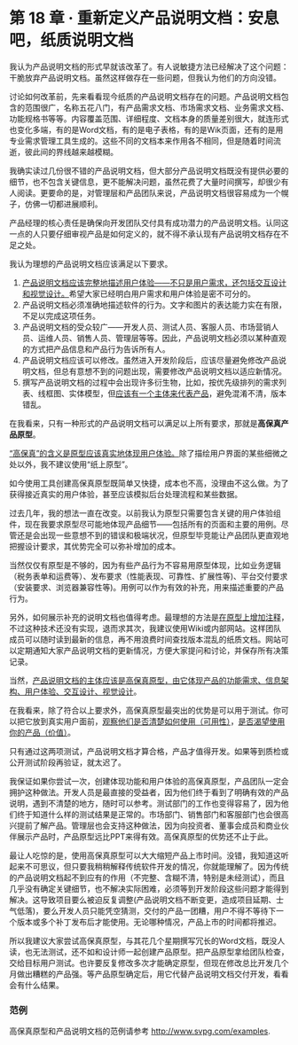# 第 18 章 · 重新定义产品说明文档：安息吧，纸质说明文档

我认为产品说明文档的形式早就该改革了。有人说敏捷方法已经解决了这个问题：干脆放弃产品说明文档。虽然这样做存在一些问题，但我认为他们的方向没错。

讨论如何改革前，先来看看现今纸质的产品说明文档存在的问题。产品说明文档包含的范围很广，名称五花八门，有产品需求文档、市场需求文档、业务需求文档、功能规格书等等。内容覆盖范围、详细程度、文档本身的质量差别很大，就连形式也变化多端，有的是Word文档，有的是电子表格，有的是Wik页面，还有的是用专业需求管理工具生成的。这些不同的文档本来作用各不相同，但是随着时间流逝，彼此间的界线越来越模糊。

我确实读过几份很不错的产品说明文档，但大部分产品说明文档既没有提供必要的细节，也不包含关键信息，更不能解决问题，虽然花费了大量时间撰写，却很少有人阅读。更要命的是，对管理层和产品团队来说，产品说明文档很容易成为一个幌子，仿佛一切都进展顺利。

产品经理的核心责任是确保向开发团队交付具有成功潜力的产品说明文档。认同这一点的人只要仔细审视产品是如何定义的，就不得不承认现有产品说明文档存在不足之处。

我认为理想的产品说明文档应该满足以下要求。

1. <u>产品说明文档应该完整地描述用户体验——不只是用户需求，还包括交互设计和视觉设计。</u>希望大家已经明白用户需求和用户体验是密不可分的。
2. 产品说明文档必须准确地描述软件的行为。文字和图片的表达能力实在有限，不足以完成这项任务。
3. 产品说明文档的受众较广——开发人员、测试人员、客服人员、市场营销人员、运维人员、销售人员、管理层等等。因此，产品说明文档必须以某种直观的方式把产品信息和产品行为告诉所有人。
4. 产品说明文档应该可以修改。虽然进入开发阶段后，应该尽量避免修改产品说明文档，但总有意想不到的问题出现，需要修改产品说明文档以适应新情况。
5. 撰写产品说明文档的过程中会出现许多衍生物，比如，按优先级排列的需求列表、线框图、实体模型，但<u>应该有一个主体来代表产品</u>，避免混淆不清，版本错乱。

在我看来，只有一种形式的产品说明文档可以满足以上所有要求，那就是**高保真产品原型**。

<u>“高保真”的含义是原型应该真实地体现用户体验。</u>除了描绘用户界面的某些细微之处以外，我不建议使用“纸上原型”。

如今使用工具创建高保真原型既简单又快捷，成本也不高，没理由不这么做。为了获得接近真实的用户体验，甚至应该模拟后台处理流程和某些数据。

过去几年，我的想法一直在改变。以前我认为原型只需要包含关键的用户体验组件，现在我要求原型尽可能地体现产品细节——包括所有的页面和主要的用例。尽管还是会出现一些意想不到的错误和极端状况，但原型毕竞能让产品团队更直观地把握设计要求，其优势完全可以弥补增加的成本。

当然仅仅有原型是不够的，因为有些产品行为不容易用原型体现，比如业务逻辑（税务表单和运费等）、发布要求（性能表现、可靠性、扩展性等)、平台交付要求（安装要求、浏览器兼容性等)。用例可以作为有效的补充，用来描述重要的产品行为。

另外，如何展示补充的说明文档也值得考虑。最理想的方法是<u>在原型上增加注释</u>，不过这种技术还没有实现，退而求其次，我建议使用Wiki或内部网站。这样团队成员可以随时读到最新的信息，再不用浪费时间查找版本混乱的纸质文档。网站可以定期通知大家产品说明文档的更新情况，方便大家提问和讨论，并保存所有决策记录。

当然，<u>产品说明文档的主体应该是高保真原型，由它体现产品的功能需求、信息架构、用户体验、交互设计、视觉设计</u>。

在我看来，除了符合以上要求外，高保真原型最突出的优势是可以用于测试。你可以把它放到真实用户面前，<u>观察他们是否清楚如何使用（可用性）</u>，<u>是否渴望使用你的产品（价值）</u>。

只有通过这两项测试，产品说明文档才算合格，产品才值得开发。如果等到质检或公开测试阶段再验证，就太迟了。

我保证如果你尝试一次，创建体现功能和用户体验的高保真原型，产品团队一定会拥护这种做法。开发人员是最直接的受益者，因为他们终于看到了明确有效的产品说明，遇到不清楚的地方，随时可以参考。测试部门的工作也变得容易了，因为他们终于知道什么样的测试结果是正常的。市场部门、销售部门和客服部门也会很高兴提前了解产品。管理层也会支持这种做法，因为向投资者、董事会成员和商业伙伴展示产品时，产品原型远比PPT来得有效。高保真原型的优势还不止于此。

最让人吃惊的是，使用高保真原型可以大大缩短产品上市时间。没错，我知道这听起来不可思议，但只要我稍稍解释传统软件开发的情况，你就能理解了。因为传统的产品说明文档起不到应有的作用（不完整、含糊不清，特别是未经测试），而且几乎没有确定关键细节，也不解决实际困难，必须等到开发阶段这些问题才能得到解决。这导致项目要么被迫反复调整(产品说明文档不断变更，造成项目延期、士气低落)，要么开发人员只能凭空猜测，交付的产品一团糟，用户不得不等待下一个版本或多个补丁发布后才能使用。无论哪种情况，产品上市的时间都将推迟。

所以我建议大家尝试高保真原型，与其花几个星期撰写冗长的Word文档，既没人读，也无法测试，还不如和设计师一起创建产品原型。把产品原型拿给团队检查，交给目标用户测试。也许要反复修改多次才能确定原型，但现在修改总比开发几个月做出糟糕的产品强。等产品原型确定后，用它代替产品说明文档交付开发，看看会有什么结果。

### 范例

高保真原型和产品说明文档的范例请参考
http://www.svpg.com/examples.
